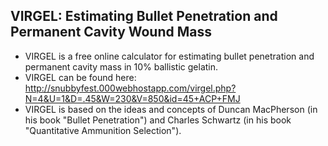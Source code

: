 ## VIRGEL: Estimating Bullet Penetration and Permanent Cavity Wound Mass
- VIRGEL is a free online calculator for estimating bullet penetration and permanent cavity mass in 10% ballistic gelatin.
- VIRGEL can be found here: http://snubbyfest.000webhostapp.com/virgel.php?N=4&U=1&D=.45&W=230&V=850&id=45+ACP+FMJ
- VIRGEL is based on the ideas and concepts of Duncan MacPherson (in his book "Bullet Penetration") and Charles Schwartz (in his book "Quantitative Ammunition Selection").





<!---
pettypace/pettypace is a ✨ special ✨ repository because its `README.md` (this file) appears on your GitHub profile.
You can click the Preview link to take a look at your changes.
--->

